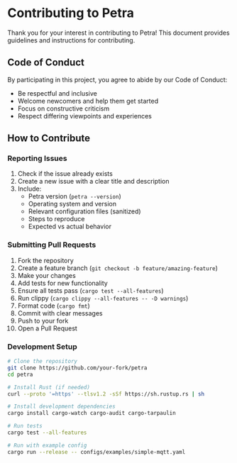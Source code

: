 # Contributing to Petra

Thank you for your interest in contributing to Petra! This document provides guidelines and instructions for contributing.

## Code of Conduct

By participating in this project, you agree to abide by our Code of Conduct:
- Be respectful and inclusive
- Welcome newcomers and help them get started
- Focus on constructive criticism
- Respect differing viewpoints and experiences

## How to Contribute

### Reporting Issues

1. Check if the issue already exists
2. Create a new issue with a clear title and description
3. Include:
   - Petra version (`petra --version`)
   - Operating system and version
   - Relevant configuration files (sanitized)
   - Steps to reproduce
   - Expected vs actual behavior

### Submitting Pull Requests

1. Fork the repository
2. Create a feature branch (`git checkout -b feature/amazing-feature`)
3. Make your changes
4. Add tests for new functionality
5. Ensure all tests pass (`cargo test --all-features`)
6. Run clippy (`cargo clippy --all-features -- -D warnings`)
7. Format code (`cargo fmt`)
8. Commit with clear messages
9. Push to your fork
10. Open a Pull Request

### Development Setup

```bash
# Clone the repository
git clone https://github.com/your-fork/petra
cd petra

# Install Rust (if needed)
curl --proto '=https' --tlsv1.2 -sSf https://sh.rustup.rs | sh

# Install development dependencies
cargo install cargo-watch cargo-audit cargo-tarpaulin

# Run tests
cargo test --all-features

# Run with example config
cargo run --release -- configs/examples/simple-mqtt.yaml
